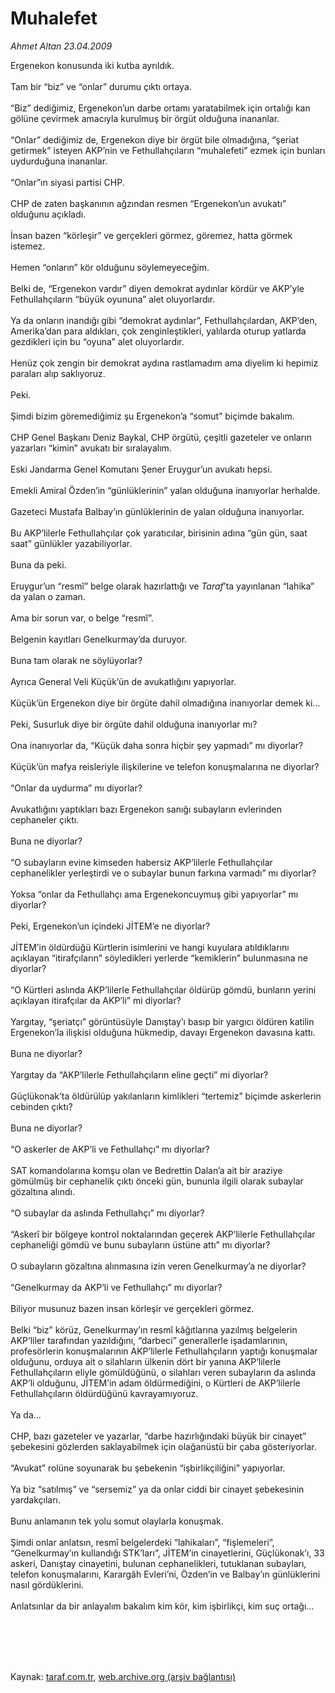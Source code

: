 # Muhalefet

*Ahmet Altan 23.04.2009*

<div class="taraf_structure_2col_1zq">
<div class="margen_n">



 <p>Ergenekon konusunda iki kutba ayrıldık. <br/><br/>Tam bir “biz” ve “onlar” durumu çıktı ortaya. <br/><br/>“Biz” dediğimiz, Ergenekon’un darbe ortamı yaratabilmek için ortalığı kan gölüne çevirmek amacıyla kurulmuş bir örgüt olduğuna inananlar. <br/><br/>“Onlar” dediğimiz de, Ergenekon diye bir örgüt bile olmadığına, “şeriat getirmek” isteyen AKP’nin ve Fethullahçıların “muhalefeti” ezmek için bunları uydurduğuna inananlar. <br/><br/>“Onlar”ın siyasi partisi CHP. <br/><br/>CHP de zaten başkanının ağzından resmen “Ergenekon’un avukatı” olduğunu açıkladı. <br/><br/>İnsan bazen “körleşir” ve gerçekleri görmez, göremez, hatta görmek istemez. <br/><br/>Hemen “onların” kör olduğunu söylemeyeceğim. <br/><br/>Belki de, “Ergenekon vardır” diyen demokrat aydınlar kördür ve AKP’yle Fethullahçıların “büyük oyununa” alet oluyorlardır. <br/><br/>Ya da onların inandığı gibi “demokrat aydınlar”, Fethullahçılardan, AKP’den, Amerika’dan para aldıkları, çok zenginleştikleri, yalılarda oturup yatlarda gezdikleri için bu “oyuna” alet oluyorlardır. <br/><br/>Henüz çok zengin bir demokrat aydına rastlamadım ama diyelim ki hepimiz paraları alıp saklıyoruz. <br/><br/>Peki. <br/><br/>Şimdi bizim göremediğimiz şu Ergenekon’a “somut” biçimde bakalım. <br/><br/>CHP Genel Başkanı Deniz Baykal, CHP örgütü, çeşitli gazeteler ve onların yazarları “kimin” avukatı bir sıralayalım. <br/><br/>Eski Jandarma Genel Komutanı Şener Eruygur’un avukatı hepsi. <br/><br/>Emekli Amiral Özden’in “günlüklerinin” yalan olduğuna inanıyorlar herhalde. <br/><br/>Gazeteci Mustafa Balbay’ın günlüklerinin de yalan olduğuna inanıyorlar. <br/><br/>Bu AKP’lilerle Fethullahçılar çok yaratıcılar, birisinin adına “gün gün, saat saat” günlükler yazabiliyorlar. <br/><br/>Buna da peki. <br/><br/>Eruygur’un “resmî” belge olarak hazırlattığı ve <i>Taraf</i>’ta yayınlanan “lahika” da yalan o zaman. <br/><br/>Ama bir sorun var, o belge “resmî”. <br/><br/>Belgenin kayıtları Genelkurmay’da duruyor. <br/><br/>Buna tam olarak ne söylüyorlar? <br/><br/>Ayrıca General Veli Küçük’ün de avukatlığını yapıyorlar. <br/><br/>Küçük’ün Ergenekon diye bir örgüte dahil olmadığına inanıyorlar demek ki... <br/><br/>Peki, Susurluk diye bir örgüte dahil olduğuna inanıyorlar mı? <br/><br/>Ona inanıyorlar da, “Küçük daha sonra hiçbir şey yapmadı” mı diyorlar? <br/><br/>Küçük’ün mafya reisleriyle ilişkilerine ve telefon konuşmalarına ne diyorlar? <br/><br/>“Onlar da uydurma” mı diyorlar? <br/><br/>Avukatlığını yaptıkları bazı Ergenekon sanığı subayların evlerinden cephaneler çıktı. <br/><br/>Buna ne diyorlar? <br/><br/>“O subayların evine kimseden habersiz AKP’lilerle Fethullahçılar cephanelikler yerleştirdi ve o subaylar bunun farkına varmadı” mı diyorlar? <br/><br/>Yoksa “onlar da Fethullahçı ama Ergenekoncuymuş gibi yapıyorlar” mı diyorlar? <br/><br/>Peki, Ergenekon’un içindeki JİTEM’e ne diyorlar? <br/><br/>JİTEM’in öldürdüğü Kürtlerin isimlerini ve hangi kuyulara atıldıklarını açıklayan “itirafçıların” söyledikleri yerlerde “kemiklerin” bulunmasına ne diyorlar? <br/><br/>“O Kürtleri aslında AKP’lilerle Fethullahçılar öldürüp gömdü, bunların yerini açıklayan itirafçılar da AKP’li” mi diyorlar? <br/><br/>Yargıtay, “şeriatçı” görüntüsüyle Danıştay’ı basıp bir yargıcı öldüren katilin Ergenekon’la ilişkisi olduğuna hükmedip, davayı Ergenekon davasına kattı. <br/><br/>Buna ne diyorlar? <br/><br/>Yargıtay da “AKP’lilerle Fethullahçıların eline geçti” mi diyorlar? <br/><br/>Güçlükonak’ta öldürülüp yakılanların kimlikleri “tertemiz” biçimde askerlerin cebinden çıktı? <br/><br/>Buna ne diyorlar? <br/><br/>“O askerler de AKP’li ve Fethullahçı” mı diyorlar? <br/><br/>SAT komandolarına komşu olan ve Bedrettin Dalan’a ait bir araziye gömülmüş bir cephanelik çıktı önceki gün, bununla ilgili olarak subaylar gözaltına alındı. <br/><br/>“O subaylar da aslında Fethullahçı” mı diyorlar? <br/><br/>“Askerî bir bölgeye kontrol noktalarından geçerek AKP’lilerle Fethullahçılar cephaneliği gömdü ve bunu subayların üstüne attı” mı diyorlar? <br/><br/>O subayların gözaltına alınmasına izin veren Genelkurmay’a ne diyorlar? <br/><br/>“Genelkurmay da AKP’li ve Fethullahçı” mı diyorlar? <br/><br/>Biliyor musunuz bazen insan körleşir ve gerçekleri görmez. <br/><br/>Belki “biz” körüz, Genelkurmay’ın resmî kâğıtlarına yazılmış belgelerin AKP’liler tarafından yazıldığını, “darbeci” generallerle işadamlarının, profesörlerin konuşmalarının AKP’lilerle Fethullahçıların yaptığı konuşmalar olduğunu, orduya ait o silahların ülkenin dört bir yanına AKP’lilerle Fethullahçıların eliyle gömüldüğünü, o silahları veren subayların da aslında AKP’li olduğunu, JİTEM’in adam öldürmediğini, o Kürtleri de AKP’lilerle Fethullahçıların öldürdüğünü kavrayamıyoruz. <br/><br/>Ya da... <br/><br/>CHP, bazı gazeteler ve yazarlar, “darbe hazırlığındaki büyük bir cinayet” şebekesini gözlerden saklayabilmek için olağanüstü bir çaba gösteriyorlar. <br/><br/>“Avukat” rolüne soyunarak bu şebekenin “işbirlikçiliğini” yapıyorlar. <br/><br/>Ya biz “satılmış” ve “sersemiz” ya da onlar ciddi bir cinayet şebekesinin yardakçıları. <br/><br/>Bunu anlamanın tek yolu somut olaylarla konuşmak. <br/><br/>Şimdi onlar anlatsın, resmî belgelerdeki “lahikaları”, “fişlemeleri”, “Genelkurmay’ın kullandığı STK’ları”, JİTEM’in cinayetlerini, Güçlükonak’ı, 33 askeri, Danıştay cinayetini, bulunan cephanelikleri, tutuklanan subayları, telefon konuşmalarını, Karargâh Evleri’ni, Özden’in ve Balbay’ın günlüklerini nasıl gördüklerini. <br/><br/>Anlatsınlar da bir anlayalım bakalım kim kör, kim işbirlikçi, kim suç ortağı...</p>
<br/>
<br/>
<br/>



<br/>


<div id="taraf_not">
</div>

</div>


</div>

Kaynak: [taraf.com.tr](http://www.taraf.com.tr:80/makale/5178.htm), [web.archive.org (arşiv bağlantısı)](http://web.archive.org/web/20090905091441/http://www.taraf.com.tr:80/makale/5178.htm)
